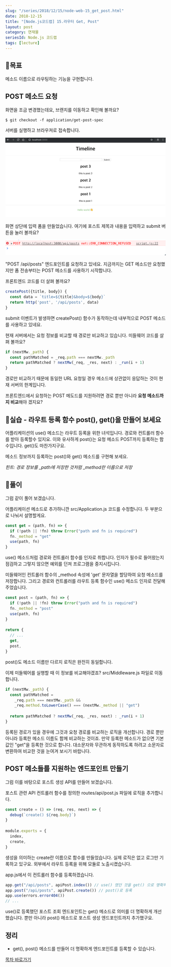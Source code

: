 ```yaml
---
slug: "/series/2018/12/15/node-web-15_get_post.html"
date: 2018-12-15
title: "[Node.js코드랩] 15.라우터 Get, Post"
layout: post
category: 연재물
seriesId: Node.js 코드랩
tags: [lecture]
---
```


## 🌳목표

메소드 이름으로 라우팅하는 기능을 구현합니다.

## POST 메소드 요청

화면을 조금 변경했는데요, 브랜치를 이동하고 확인해 볼까요?

```
$ git checkout -f application/get-post-spec
```

서버를 실행하고 브라우져로 접속합니다.

![](/assets/imgs/2018/12/15/result_1.png)

화면 상단에 입력 폼을 만들었습니다. 여기에 포스트 제목과 내용을 입력하고 submit 버튼을 눌러 볼까요?

![](/assets/imgs/2018/12/15/result_2.png)

"POST /api/posts" 엔드포인트를 요청하고 있네요.
지금까지는 GET 메소드만 요청했지만 폼 전송부터는 POST 메소드를 사용하기 시작합니다.

프론트엔드 코드를 더 살펴 볼까요?

```js
createPost({title, body}) {
  const data = `title=${title}&body=${body}`
  return http('post', '/api/posts', data)
}
```

submit 이벤트가 발생하면 createPost() 함수가 동작하는데 내부적으로 POST 메소드를 사용하고 있네요.

현재 서버에서는 요청 정보를 비교할 때 경로만 비교하고 있습니다. 미들웨어 코드를 살펴 볼까요?

```js
if (nextMw._path) {
  const pathMatched = _req.path === nextMw._path
  return pathMatched ? nextMw(_req, _res, next) : _run(i + 1)
}
```

경로만 비교하기 때문에 동일한 URL 요청일 경우 메소드에 상관없이 응답하는 것이 현재 서버의 한계입니다.

프론트엔드에서 요청하는 POST 메도드를 지원하려면 경로 뿐만 아니라 **요청 메소드까지 비교**해야 겠지요?

## 🐤실습 - 라우트 등록 함수 post(), get()을 만들어 보세요

어플리케이션의 use() 메소드는 라우트 등록을 위한 녀석입니다. 경로와 컨트롤러 함수를 받아 등록할수 있지요.
이와 유사하게 post()는 요청 메소드 POST까지 등록하는 함수입니다. get()도 마찬가지구요.

메소드 정보까지 등록하는 post()와 get() 메소드를 구현해 보세요.

_힌트: 경로 정보를 \_path에 저장한 것처럼 \_method란 이름으로 저장_

## 🐤풀이

그럼 같이 풀어 보겠습니다.

어플리케이션 메소드로 추가하니깐 src/Application.js 코드를 수정합니다.
두 부분으로 나눠서 설명할게요.

```js
const get = (path, fn) => {
  if (!path || !fn) throw Error("path and fn is required")
  fn._method = "get"
  use(path, fn)
}
```

use() 메소드처럼 경로와 컨트롤러 함수를 인자로 취합니다.
인자가 필수로 들어왔는지 점검하고 그렇지 않으면 예외를 던져 프로그램을 중지시킵니다.

미들웨어인 컨트롤러 함수의 \_method 속성에 'get' 문자열을 할당하여 요청 메소드를 저장합니다.
그리고 경로와 컨트롤러를 라우트 등록 함수인 use() 메소드 인자로 전달해 주었습니다.

```js
const post = (path, fn) => {
  if (!path || !fn) throw Error("path and fn is required")
  fn._method = "post"
  use(path, fn)
}

return {
  // ...
  get,
  post,
}
```

post()도 메소드 이름만 다르지 로직은 완전히 동일합니다.

이제 미들웨어를 실행할 때 이 정보를 비교해야겠죠?
src/Middleware.js 파일로 이동합니다.

```js
if (nextMw._path) {
  const pathMatched =
    _req.path === nextMw._path &&
    _req.method.toLowerCase() === (nextMw._method || "get")

  return pathMatched ? nextMw(_req, _res, next) : _run(i + 1)
}
```

등록된 경로가 있을 경우에 그것과 요청 경로를 비교하는 로직을 개선합니다.
경로 뿐만아니라 등록한 메소드 이름도 함께 비교하는 것이죠.
만약 등록한 메소드가 없으면 기본값인 "get"을 등록한 것으로 합니다.
대소문자와 무관하게 동작하도록 하려고 소문자로 변환하여 비교한 것을 눈여겨 보시기 바랍니다.

## POST 메소들를 지원하는 엔드포인트 만들기

그럼 이를 바탕으로 포스트 생성 API를 만들어 보겠습니다.

포스트 관련 API 컨트롤러 함수를 정의한 routes/api/post.js 파일에 로직을 추가합니다.

```js
const create = () => (req, res, next) => {
  debug(`create() ${req.body}`)
}

module.exports = {
  index,
  create,
}
```

생성을 의미하는 create란 이름으로 함수를 만들었습니다. 실제 로직은 없고 로그만 기록하고 있구요.
외부에서 라우트 등록을 위해 모듈로 노출시켰습니다.

app.js에서 이 컨트롤러 함수를 등록하겠습니다.

```js
app.get("/api/posts", apiPost.index()) // use() 였던 것을 get() 으로 명확히 등록
app.post("/api/posts", apiPost.create()) // post()로 등록
app.use(errors.error404())
// ...
```

use()로 등록했던 포스트 조회 엔드포인트는 get() 메소드로 의미를 더 명확하게 개선했습니다.
뿐만 아니라 post() 메소드로 포스트 생성 엔드포인트까지 추가했구요.

## 정리

- get(), post() 메소드를 만들어 더 명확하게 엔드포인트를 등록할 수 있습니다.

[목차 바로가기](/series/2018/12/01/node-web-0_index.html)
